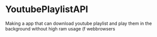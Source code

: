 # YoutubePlaylistAPI
Making a app that can download youtube playlist and play them in the background without high ram usage (f webbrowsers
